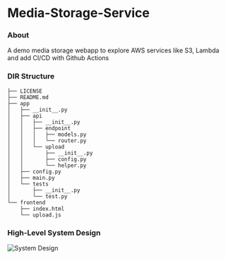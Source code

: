 # Media-Storage-Service

### About
A demo media storage webapp to explore AWS services like S3, Lambda and add CI/CD with Github Actions

### DIR Structure 
```
├── LICENSE
├── README.md
├── app
│   ├── __init__.py
│   ├── api
│   │   ├── __init__.py
│   │   ├── endpoint
│   │   │   ├── models.py
│   │   │   └── router.py
│   │   └── upload
│   │       ├── __init__.py
│   │       ├── config.py
│   │       └── helper.py
│   ├── config.py
│   ├── main.py
│   └── tests
│       ├── __init__.py
│       └── test.py
└── frontend
    ├── index.html
    └── upload.js
```

### High-Level System Design

![System Design](https://user-images.githubusercontent.com/58564635/156899246-80606234-1c13-4062-8d76-7cb181078121.png)

